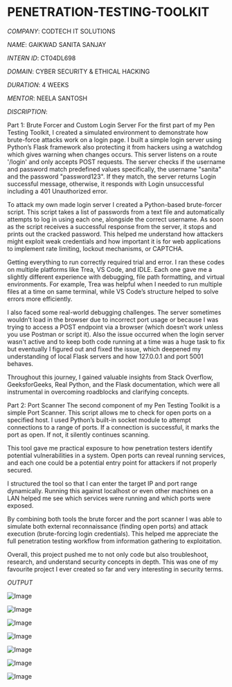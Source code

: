 # PENETRATION-TESTING-TOOLKIT

*COMPANY*: CODTECH IT SOLUTIONS

*NAME*: GAIKWAD SANITA SANJAY

*INTERN ID*: CT04DL698

*DOMAIN*: CYBER SECURITY & ETHICAL HACKING

*DURATION*: 4 WEEKS

*MENTOR*: NEELA SANTOSH

*DISCRIPTION*: 

Part 1: Brute Forcer and Custom Login Server
For the first part of my Pen Testing Toolkit, I created a simulated environment to demonstrate how brute-force attacks work on a login page. I built a simple login server using Python’s Flask framework also protecting it from hackers using a watchdog which gives warning when changes occurs. This server listens on a route '/login' and only accepts POST requests. The server checks if the username and password match predefined values specifically, the username "sanita" and the password "password123". If they match, the server returns Login successful message, otherwise, it responds with Login unsuccessful including a 401 Unauthorized error.

To attack my own made login server I created a Python-based brute-forcer script. This script takes a list of passwords from a text file and automatically attempts to log in using each one, alongside the correct username. As soon as the script receives a successful response from the server, it stops and prints out the cracked password. This helped me understand how attackers might exploit weak credentials and how important it is for web applications to implement rate limiting, lockout mechanisms, or CAPTCHA.

Getting everything to run correctly required trial and error. I ran these codes on multiple platforms like Trea, VS Code, and IDLE. Each one gave me a slightly different experience with debugging, file path formatting, and virtual environments. For example, Trea was helpful when I needed to run multiple files at a time on same terminal, while VS Code’s structure helped to solve errors more efficiently.

I also faced some real-world debugging challenges. The server sometimes wouldn’t load in the browser due to incorrect port usage or because I was trying to access a POST endpoint via a browser (which doesn’t work unless you use Postman or script it). Also the issue occurred when the login server wasn't active and to keep both code running at a time was a huge task to fix but eventually I figured out and fixed the issue, which deepened my understanding of local Flask servers and how 127.0.0.1 and port 5001 behaves.

Throughout this journey, I gained valuable insights from Stack Overflow, GeeksforGeeks, Real Python, and the Flask documentation, which were all instrumental in overcoming roadblocks and clarifying concepts.

Part 2: Port Scanner
The second component of my Pen Testing Toolkit is a simple Port Scanner. This script allows me to check for open ports on a specified host. I used Python’s built-in socket module to attempt connections to a range of ports. If a connection is successful, it marks the port as open. If not, it silently continues scanning.

This tool gave me practical exposure to how penetration testers identify potential vulnerabilities in a system. Open ports can reveal running services, and each one could be a potential entry point for attackers if not properly secured.

I structured the tool so that I can enter the target IP and port range dynamically. Running this against localhost or even other machines on a LAN helped me see which services were running and which ports were exposed.

By combining both tools the brute forcer and the port scanner I was able to simulate both external reconnaissance (finding open ports) and attack execution (brute-forcing login credentials). This helped me appreciate the full penetration testing workflow from information gathering to exploitation.

Overall, this project pushed me to not only code but also troubleshoot, research, and understand security concepts in depth. This was one of my favourite project I ever created so far and very interesting in security terms.

*OUTPUT*

![Image](https://github.com/user-attachments/assets/6426ff01-719e-4716-b9bc-b8a844fc0006)

![Image](https://github.com/user-attachments/assets/781fb5c4-0219-4633-860e-55c0d31619cf)

![Image](https://github.com/user-attachments/assets/e1e127a3-aa58-4b6a-90c9-ea86a75f7b53)

![Image](https://github.com/user-attachments/assets/14e11c06-eac2-4d5d-8db4-84a34a6596fc)

![Image](https://github.com/user-attachments/assets/055231cc-c4da-4c32-976d-2dbee6e62f14)

![Image](https://github.com/user-attachments/assets/dc2ed813-4136-46e8-a388-3f63c22d08b0)

![Image](https://github.com/user-attachments/assets/9f81e1c4-4397-49c1-92a4-a3ed9f2a5319)
